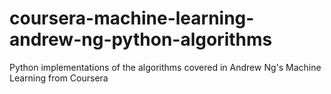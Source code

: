 # coursera-machine-learning-andrew-ng-python-algorithms
Python implementations of the algorithms covered in Andrew Ng's Machine Learning from Coursera
